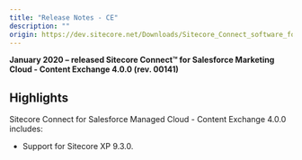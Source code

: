 ```yaml
---
title: "Release Notes - CE"
description: ""
origin: https://dev.sitecore.net/Downloads/Sitecore_Connect_software_for_Salesforce_Marketing_Cloud/1x/Sitecore_Connect_software_for_Salesforce_Marketing_Cloud_40/Release_Notes_CE
---
```


**January 2020 – released Sitecore Connect™ for Salesforce Marketing Cloud - Content Exchange 4.0.0 (rev. 00141)**

## Highlights

Sitecore Connect for Salesforce Managed Cloud - Content Exchange 4.0.0 includes:

-   ​​Support for Sitecore XP 9.3.0.